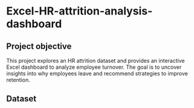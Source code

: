 # Excel-HR-attrition-analysis-dashboard
## Project objective
This project explores an HR attrition dataset and provides an interactive Excel dashboard to analyze employee turnover. The goal is to uncover insights into why employees leave and recommend strategies to improve retention.

## Dataset

